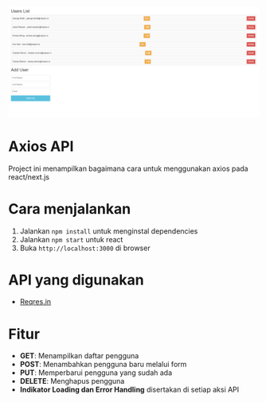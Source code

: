 ![alt text](image.png)

# Axios API

Project ini menampilkan bagaimana cara untuk menggunakan axios pada react/next.js

# Cara menjalankan

1. Jalankan `npm install` untuk menginstal dependencies
2. Jalankan `npm start` untuk react
3. Buka `http://localhost:3000` di browser

# API yang digunakan
- [Reqres.in](https://reqres.in/)

# Fitur
- **GET**: Menampilkan daftar pengguna
- **POST**: Menambahkan pengguna baru melalui form
- **PUT**: Memperbarui pengguna yang sudah ada
- **DELETE**: Menghapus pengguna
- **Indikator Loading dan Error Handling** disertakan di setiap aksi API
